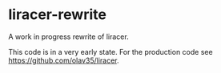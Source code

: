 # liracer-rewrite
A work in progress rewrite of liracer.

This code is in a very early state. For the production code see https://github.com/olav35/liracer.
